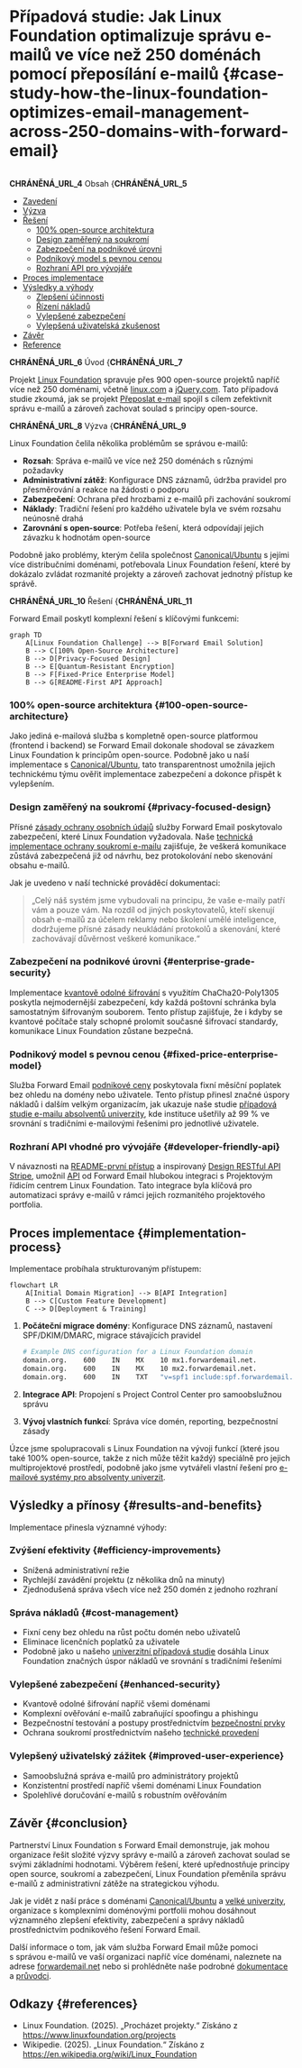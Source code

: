 # Případová studie: Jak Linux Foundation optimalizuje správu e-mailů ve více než 250 doménách pomocí přeposílání e-mailů {#case-study-how-the-linux-foundation-optimizes-email-management-across-250-domains-with-forward-email}

<img loading="lazy" src="/img/articles/linux-foundation.webp" alt="" class="rounded-lg" />

__CHRÁNĚNÁ_URL_4__ Obsah {__CHRÁNĚNÁ_URL_5__

* [Zavedení](#introduction)
* [Výzva](#the-challenge)
* [Řešení](#the-solution)
  * [100% open-source architektura](#100-open-source-architecture)
  * [Design zaměřený na soukromí](#privacy-focused-design)
  * [Zabezpečení na podnikové úrovni](#enterprise-grade-security)
  * [Podnikový model s pevnou cenou](#fixed-price-enterprise-model)
  * [Rozhraní API pro vývojáře](#developer-friendly-api)
* [Proces implementace](#implementation-process)
* [Výsledky a výhody](#results-and-benefits)
  * [Zlepšení účinnosti](#efficiency-improvements)
  * [Řízení nákladů](#cost-management)
  * [Vylepšené zabezpečení](#enhanced-security)
  * [Vylepšená uživatelská zkušenost](#improved-user-experience)
* [Závěr](#conclusion)
* [Reference](#references)

__CHRÁNĚNÁ_URL_6__ Úvod {__CHRÁNĚNÁ_URL_7__

Projekt [Linux Foundation](https://en.wikipedia.org/wiki/Linux_Foundation) spravuje přes 900 open-source projektů napříč více než 250 doménami, včetně [linux.com](https://www.linux.com/) a [jQuery.com](https://jquery.com/). Tato případová studie zkoumá, jak se projekt [Přeposlat e-mail](https://forwardemail.net) spojil s cílem zefektivnit správu e-mailů a zároveň zachovat soulad s principy open-source.

__CHRÁNĚNÁ_URL_8__ Výzva {__CHRÁNĚNÁ_URL_9__

Linux Foundation čelila několika problémům se správou e-mailů:

* **Rozsah**: Správa e-mailů ve více než 250 doménách s různými požadavky
* **Administrativní zátěž**: Konfigurace DNS záznamů, údržba pravidel pro přesměrování a reakce na žádosti o podporu
* **Zabezpečení**: Ochrana před hrozbami z e-mailů při zachování soukromí
* **Náklady**: Tradiční řešení pro každého uživatele byla ve svém rozsahu neúnosně drahá
* **Zarovnání s open-source**: Potřeba řešení, která odpovídají jejich závazku k hodnotám open-source

Podobně jako problémy, kterým čelila společnost [Canonical/Ubuntu](https://forwardemail.net/blog/docs/canonical-ubuntu-email-enterprise-case-study) s jejími více distribučními doménami, potřebovala Linux Foundation řešení, které by dokázalo zvládat rozmanité projekty a zároveň zachovat jednotný přístup ke správě.

__CHRÁNĚNÁ_URL_10__ Řešení {__CHRÁNĚNÁ_URL_11__

Forward Email poskytl komplexní řešení s klíčovými funkcemi:

```mermaid
graph TD
    A[Linux Foundation Challenge] --> B[Forward Email Solution]
    B --> C[100% Open-Source Architecture]
    B --> D[Privacy-Focused Design]
    B --> E[Quantum-Resistant Encryption]
    B --> F[Fixed-Price Enterprise Model]
    B --> G[README-First API Approach]
```

### 100% open-source architektura {#100-open-source-architecture}

Jako jediná e-mailová služba s kompletně open-source platformou (frontend i backend) se Forward Email dokonale shodoval se závazkem Linux Foundation k principům open-source. Podobně jako u naší implementace s [Canonical/Ubuntu](https://forwardemail.net/blog/docs/canonical-ubuntu-email-enterprise-case-study), tato transparentnost umožnila jejich technickému týmu ověřit implementace zabezpečení a dokonce přispět k vylepšením.

### Design zaměřený na soukromí {#privacy-focused-design}

Přísné [zásady ochrany osobních údajů](https://forwardemail.net/privacy) služby Forward Email poskytovalo zabezpečení, které Linux Foundation vyžadovala. Naše [technická implementace ochrany soukromí e-mailu](https://forwardemail.net/blog/docs/email-privacy-protection-technical-implementation) zajišťuje, že veškerá komunikace zůstává zabezpečená již od návrhu, bez protokolování nebo skenování obsahu e-mailů.

Jak je uvedeno v naší technické prováděcí dokumentaci:

> „Celý náš systém jsme vybudovali na principu, že vaše e-maily patří vám a pouze vám. Na rozdíl od jiných poskytovatelů, kteří skenují obsah e-mailů za účelem reklamy nebo školení umělé inteligence, dodržujeme přísné zásady neukládání protokolů a skenování, které zachovávají důvěrnost veškeré komunikace.“

### Zabezpečení na podnikové úrovni {#enterprise-grade-security}

Implementace [kvantově odolné šifrování](https://forwardemail.net/blog/docs/best-quantum-safe-encrypted-email-service) s využitím ChaCha20-Poly1305 poskytla nejmodernější zabezpečení, kdy každá poštovní schránka byla samostatným šifrovaným souborem. Tento přístup zajišťuje, že i kdyby se kvantové počítače staly schopné prolomit současné šifrovací standardy, komunikace Linux Foundation zůstane bezpečná.

### Podnikový model s pevnou cenou {#fixed-price-enterprise-model}

Služba Forward Email [podnikové ceny](https://forwardemail.net/pricing) poskytovala fixní měsíční poplatek bez ohledu na domény nebo uživatele. Tento přístup přinesl značné úspory nákladů i dalším velkým organizacím, jak ukazuje naše studie [případová studie e-mailu absolventů univerzity](https://forwardemail.net/blog/docs/alumni-email-forwarding-university-case-study), kde instituce ušetřily až 99 % ve srovnání s tradičními e-mailovými řešeními pro jednotlivé uživatele.

### Rozhraní API vhodné pro vývojáře {#developer-friendly-api}

V návaznosti na [README-první přístup](https://tom.preston-werner.com/2010/08/23/readme-driven-development) a inspirovaný [Design RESTful API Stripe](https://amberonrails.com/building-stripes-api), umožnil [API](https://forwardemail.net/api) od Forward Email hlubokou integraci s Projektovým řídicím centrem Linux Foundation. Tato integrace byla klíčová pro automatizaci správy e-mailů v rámci jejich rozmanitého projektového portfolia.

## Proces implementace {#implementation-process}

Implementace probíhala strukturovaným přístupem:

```mermaid
flowchart LR
    A[Initial Domain Migration] --> B[API Integration]
    B --> C[Custom Feature Development]
    C --> D[Deployment & Training]
```

1. **Počáteční migrace domény**: Konfigurace DNS záznamů, nastavení SPF/DKIM/DMARC, migrace stávajících pravidel

   ```sh
   # Example DNS configuration for a Linux Foundation domain
   domain.org.    600    IN    MX    10 mx1.forwardemail.net.
   domain.org.    600    IN    MX    10 mx2.forwardemail.net.
   domain.org.    600    IN    TXT   "v=spf1 include:spf.forwardemail.net -all"
   ```

2. **Integrace API**: Propojení s Project Control Center pro samoobslužnou správu

3. **Vývoj vlastních funkcí**: Správa více domén, reporting, bezpečnostní zásady

Úzce jsme spolupracovali s Linux Foundation na vývoji funkcí (které jsou také 100% open-source, takže z nich může těžit každý) speciálně pro jejich multiprojektové prostředí, podobně jako jsme vytvářeli vlastní řešení pro [e-mailové systémy pro absolventy univerzit](https://forwardemail.net/blog/docs/alumni-email-forwarding-university-case-study).

## Výsledky a přínosy {#results-and-benefits}

Implementace přinesla významné výhody:

### Zvýšení efektivity {#efficiency-improvements}

* Snížená administrativní režie
* Rychlejší zavádění projektu (z několika dnů na minuty)
* Zjednodušená správa všech více než 250 domén z jednoho rozhraní

### Správa nákladů {#cost-management}

* Fixní ceny bez ohledu na růst počtu domén nebo uživatelů
* Eliminace licenčních poplatků za uživatele
* Podobně jako u našeho [univerzitní případová studie](https://forwardemail.net/blog/docs/alumni-email-forwarding-university-case-study) dosáhla Linux Foundation značných úspor nákladů ve srovnání s tradičními řešeními

### Vylepšené zabezpečení {#enhanced-security}

* Kvantově odolné šifrování napříč všemi doménami
* Komplexní ověřování e-mailů zabraňující spoofingu a phishingu
* Bezpečnostní testování a postupy prostřednictvím [bezpečnostní prvky](https://forwardemail.net/security)
* Ochrana soukromí prostřednictvím našeho [technické provedení](https://forwardemail.net/blog/docs/email-privacy-protection-technical-implementation)

### Vylepšený uživatelský zážitek {#improved-user-experience}

* Samoobslužná správa e-mailů pro administrátory projektů
* Konzistentní prostředí napříč všemi doménami Linux Foundation
* Spolehlivé doručování e-mailů s robustním ověřováním

## Závěr {#conclusion}

Partnerství Linux Foundation s Forward Email demonstruje, jak mohou organizace řešit složité výzvy správy e-mailů a zároveň zachovat soulad se svými základními hodnotami. Výběrem řešení, které upřednostňuje principy open source, soukromí a zabezpečení, Linux Foundation přeměnila správu e-mailů z administrativní zátěže na strategickou výhodu.

Jak je vidět z naší práce s doménami [Canonical/Ubuntu](https://forwardemail.net/blog/docs/canonical-ubuntu-email-enterprise-case-study) a [velké univerzity](https://forwardemail.net/blog/docs/alumni-email-forwarding-university-case-study), organizace s komplexními doménovými portfolii mohou dosáhnout významného zlepšení efektivity, zabezpečení a správy nákladů prostřednictvím podnikového řešení Forward Email.

Další informace o tom, jak vám služba Forward Email může pomoci s správou e-mailů ve vaší organizaci napříč více doménami, naleznete na adrese [forwardemail.net](https://forwardemail.net) nebo si prohlédněte naše podrobné [dokumentace](https://forwardemail.net/email-api) a [průvodci](https://forwardemail.net/guides).

## Odkazy {#references}

* Linux Foundation. (2025). „Procházet projekty.“ Získáno z <https://www.linuxfoundation.org/projects>
* Wikipedie. (2025). „Linux Foundation.“ Získáno z <https://en.wikipedia.org/wiki/Linux_Foundation>